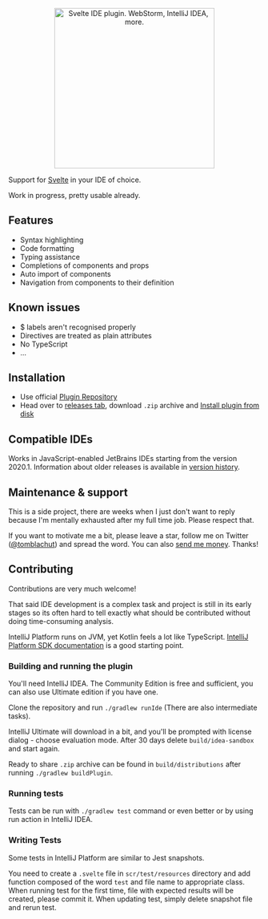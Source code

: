 <p align="center">
  <img width="320" src="./media/header.png" alt="Svelte IDE plugin. WebStorm, IntelliJ IDEA, more.">
</p>

<p>Support for <a href="https://svelte.dev/">Svelte</a> in your IDE of choice.</p>

<p>Work in progress, pretty usable already.</p>

<h2>Features</h2>

<ul>
    <li>Syntax highlighting</li>
    <li>Code formatting</li>
    <li>Typing assistance</li>
    <li>Completions of components and props</li>
    <li>Auto import of components</li>
    <li>Navigation from components to their definition</li>
</ul>

<h2>Known issues</h2>

<ul>
    <li>$ labels aren't recognised properly</li>
    <li>Directives are treated as plain attributes</li>
    <li>No TypeScript</li>
    <li>...</li>
</ul>

## Installation
* Use official [Plugin Repository](https://plugins.jetbrains.com/plugin/12375-svelte)
* Head over to [releases tab](https://github.com/tomblachut/svelte-intellij/releases), download `.zip` archive and [Install plugin from disk](https://www.jetbrains.com/help/webstorm/managing-plugins.html#install_plugin_from_disk)

## Compatible IDEs

Works in JavaScript-enabled JetBrains IDEs starting from the version 2020.1.
Information about older releases is available in [version history](https://plugins.jetbrains.com/plugin/12375-svelte/versions).

## Maintenance & support

This is a side project, there are weeks when I just don't want to reply because I'm mentally exhausted after my full time job. Please respect that.

If you want to motivate me a bit, please leave a star, follow me on Twitter ([@tomblachut](https://twitter.com/tomblachut)) and spread the word. You can also [send me money](https://www.paypal.me/tomblachut). Thanks!

## Contributing

Contributions are very much welcome! 

That said IDE development is a complex task and project is still in its early stages so its often hard to tell exactly what should be contributed without doing time-consuming analysis.

IntelliJ Platform runs on JVM, yet Kotlin feels a lot like TypeScript. [IntelliJ Platform SDK documentation](https://jetbrains.org/intellij/sdk/docs/intro/welcome.html) is a good starting point.

### Building and running the plugin

You'll need IntelliJ IDEA. The Community Edition is free and sufficient, you can also use Ultimate edition if you have one. 

Clone the repository and run `./gradlew runIde` (There are also intermediate tasks). 

IntelliJ Ultimate will download in a bit, and you'll be prompted with license dialog - choose evaluation mode. After 30 days delete `build/idea-sandbox` and start again.

Ready to share `.zip` archive can be found in `build/distributions` after running `./gradlew buildPlugin`.

### Running tests

Tests can be run with `./gradlew test` command or even better or by using run action in IntelliJ IDEA. 

### Writing Tests

Some tests in IntelliJ Platform are similar to Jest snapshots.

You need to create a `.svelte` file in `scr/test/resources` directory and add function composed of the word `test` and file name to appropriate class.
When running test for the first time, file with expected results will be created, please commit it. When updating test, simply delete snapshot file and rerun test.
